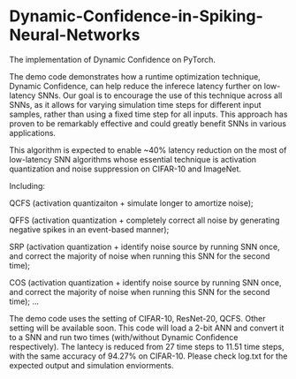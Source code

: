 # Dynamic-Confidence-in-Spiking-Neural-Networks
The implementation of Dynamic Confidence on PyTorch.

The demo code demonstrates how a runtime optimization technique, Dynamic Confidence, can help reduce the inferece latency further on low-latency SNNs. Our goal is to encourage the use of this technique across all SNNs, as it allows for varying simulation time steps for different input samples, rather than using a fixed time step for all inputs. This approach has proven to be remarkably effective and could greatly benefit SNNs in various applications.

This algorithm is expected to enable ~40% latency reduction on the most of low-latency SNN algorithms whose essential technique is activation quantization and noise suppression on CIFAR-10 and ImageNet.

Including:

QCFS (activation quantizaiton + simulate longer to amortize noise);

QFFS (activation quantization + completely correct all noise by generating negative spikes in an event-based manner);

SRP (activation quantization + identify noise source by running SNN once, and correct the majority of noise when running this SNN for the second time);

COS (activation quantization + identify noise source by running SNN once, and correct the majority of noise when running this SNN for the second time);
...


The demo code uses the setting of CIFAR-10, ResNet-20, QCFS. Other setting will be available soon.
This code will load a 2-bit ANN and convert it to a SNN and run two times (with/without Dynamic Confidence respectively). The lantecy is reduced from 27 time steps to 11.51 time steps, with the same accuracy of 94.27% on CIFAR-10. Please check log.txt for the expected output and simulation enviorments.
